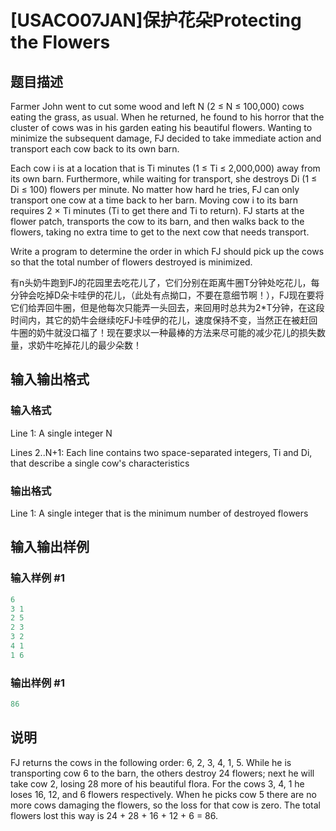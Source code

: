 # [USACO07JAN]保护花朵Protecting the Flowers

## 题目描述

Farmer John went to cut some wood and left N (2 ≤ N ≤ 100,000) cows eating the grass, as usual. When he returned, he found to his horror that the cluster of cows was in his garden eating his beautiful flowers. Wanting to minimize the subsequent damage, FJ decided to take immediate action and transport each cow back to its own barn.

Each cow i is at a location that is Ti minutes (1 ≤ Ti ≤ 2,000,000) away from its own barn. Furthermore, while waiting for transport, she destroys Di (1 ≤ Di ≤ 100) flowers per minute. No matter how hard he tries, FJ can only transport one cow at a time back to her barn. Moving cow i to its barn requires 2 × Ti minutes (Ti to get there and Ti to return). FJ starts at the flower patch, transports the cow to its barn, and then walks back to the flowers, taking no extra time to get to the next cow that needs transport.

Write a program to determine the order in which FJ should pick up the cows so that the total number of flowers destroyed is minimized.

有n头奶牛跑到FJ的花园里去吃花儿了，它们分别在距离牛圈T分钟处吃花儿，每分钟会吃掉D朵卡哇伊的花儿，（此处有点拗口，不要在意细节啊！），FJ现在要将它们给弄回牛圈，但是他每次只能弄一头回去，来回用时总共为2\*T分钟，在这段时间内，其它的奶牛会继续吃FJ卡哇伊的花儿，速度保持不变，当然正在被赶回牛圈的奶牛就没口福了！现在要求以一种最棒的方法来尽可能的减少花儿的损失数量，求奶牛吃掉花儿的最少朵数！

## 输入输出格式

### 输入格式

Line 1: A single integer N

Lines 2..N+1: Each line contains two space-separated integers, Ti and Di, that describe a single cow's characteristics

### 输出格式

Line 1: A single integer that is the minimum number of destroyed flowers

## 输入输出样例

### 输入样例 #1

```cpp
6
3 1
2 5
2 3
3 2
4 1
1 6
```


### 输出样例 #1

```cpp
86
```


## 说明

FJ returns the cows in the following order: 6, 2, 3, 4, 1, 5. While he is transporting cow 6 to the barn, the others destroy 24 flowers; next he will take cow 2, losing 28 more of his beautiful flora. For the cows 3, 4, 1 he loses 16, 12, and 6 flowers respectively. When he picks cow 5 there are no more cows damaging the flowers, so the loss for that cow is zero. The total flowers lost this way is 24 + 28 + 16 + 12 + 6 = 86.

